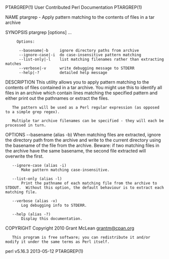PTARGREP(1)                                                                          User Contributed Perl Documentation                                                                          PTARGREP(1)



NAME
       ptargrep - Apply pattern matching to the contents of files in a tar archive

SYNOPSIS
         ptargrep [options] <pattern> <tar file> ...

         Options:

          --basename|-b     ignore directory paths from archive
          --ignore-case|-i  do case-insensitive pattern matching
          --list-only|-l    list matching filenames rather than extracting matches
          --verbose|-v      write debugging message to STDERR
          --help|-?         detailed help message

DESCRIPTION
       This utility allows you to apply pattern matching to the contents of files contained in a tar archive.  You might use this to identify all files in an archive which contain lines matching the
       specified pattern and either print out the pathnames or extract the files.

       The pattern will be used as a Perl regular expression (as opposed to a simple grep regex).

       Multiple tar archive filenames can be specified - they will each be processed in turn.

OPTIONS
       --basename (alias -b)
           When matching files are extracted, ignore the directory path from the archive and write to the current directory using the basename of the file from the archive.  Beware: if two matching files
           in the archive have the same basename, the second file extracted will overwrite the first.

       --ignore-case (alias -i)
           Make pattern matching case-insensitive.

       --list-only (alias -l)
           Print the pathname of each matching file from the archive to STDOUT.  Without this option, the default behaviour is to extract each matching file.

       --verbose (alias -v)
           Log debugging info to STDERR.

       --help (alias -?)
           Display this documentation.

COPYRIGHT
       Copyright 2010 Grant McLean <grantm@cpan.org>

       This program is free software; you can redistribute it and/or modify it under the same terms as Perl itself.



perl v5.16.3                                                                                      2013-05-12                                                                                      PTARGREP(1)
